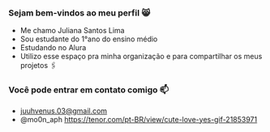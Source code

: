 ### Sejam bem-vindos ao meu perfil 😸
- Me chamo Juliana Santos Lima
-  Sou estudante do 1°ano do ensino médio
-   Estudando no Alura
-   Utilizo esse espaço pra minha organização e para compartilhar os meus projetos 🖇️
### Você pode entrar em contato comigo 📫
- juuhvenus.03@gmail.com
- @mo0n_aph 
https://tenor.com/pt-BR/view/cute-love-yes-gif-21853971
